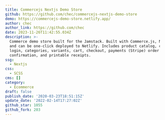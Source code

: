 ```yaml
---
title: Commercejs Nextjs Demo Store
github: https://github.com/chec/commercejs-nextjs-demo-store
demo: https://commercejs-demo-store.netlify.app/
author: chec
author_link: https://github.com/chec
date: 2023-11-26T11:42:55.034Z
description: >-
  Commerce demo store built for the Jamstack. Built with Commerce.js, Next.js,
  and can be one-click deployed to Netlify. Includes product catalog, customer
  login, categories, variants, cart, checkout, payments (Stripe) order
  confirmation, and printable receipts.
ssg:
  - Nextjs
css:
  - SCSS
cms: []
category:
  - Ecommerce
draft: false
publish_date: '2020-03-23T18:51:15Z'
update_date: '2022-02-14T17:27:02Z'
github_star: 1055
github_fork: 203
---
```

